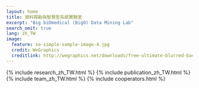 ```yaml
---
layout: home
title: 資料探勘與智慧型系統實驗室
excerpt: "Big biOmedical (BigO) Data Mining Lab"
search_omit: true
lang: zh_TW
image:
  feature: so-simple-sample-image-4.jpg
  credit: WeGraphics
  creditlink: http://wegraphics.net/downloads/free-ultimate-blurred-background-pack/
---
```

{% include research_zh_TW.html %}
{% include publication_zh_TW.html %}
{% include team_zh_TW.html %}
{% include cooperators.html %}

